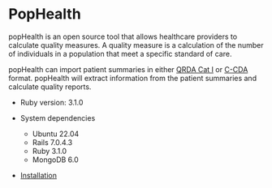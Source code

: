 # PopHealth

popHealth is an open source tool that allows healthcare providers to calculate quality measures. A quality measure is a calculation of the number of individuals in a population that meet a specific standard of care.

popHealth can import patient summaries in either [QRDA Cat I](http://www.hl7.org/implement/standards/product_brief.cfm?product_id=35) or [C-CDA](http://www.hl7.org/implement/standards/product_brief.cfm?product_id=379) format. popHealth will extract information from the patient summaries and calculate quality reports.

* Ruby version: 3.1.0

* System dependencies
    * Ubuntu 22.04
    * Rails 7.0.4.3
    * Ruby 3.1.0
    * MongoDB 6.0

* [Installation](docs/installation.md)